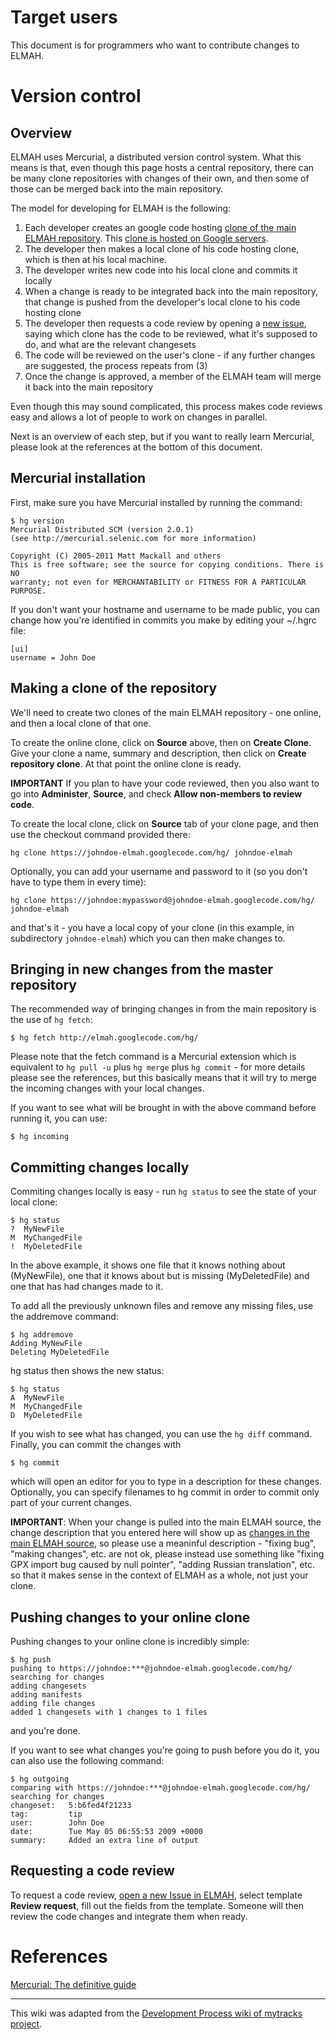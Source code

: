 # Target users #

This document is for programmers who want to contribute changes to ELMAH.

# Version control #

## Overview ##

ELMAH uses Mercurial, a distributed version control system. What this means is that, even though this page hosts a central repository, there can be many clone repositories with changes of their own, and then some of those can be merged back into the main repository.

The model for developing for ELMAH is the following:
  1. Each developer creates an google code hosting [clone of the main ELMAH repository](http://code.google.com/p/elmah/source/checkout). This [clone is hosted on Google servers](http://code.google.com/p/elmah/source/clones).
  1. The developer then makes a local clone of his code hosting clone, which is then at his local machine.
  1. The developer writes new code into his local clone and commits it locally
  1. When a change is ready to be integrated back into the main repository, that change is pushed from the developer's local clone to his code hosting clone
  1. The developer then requests a code review by opening a [new issue](http://code.google.com/p/elmah/issues/entry), saying which clone has the code to be reviewed, what it's supposed to do, and what are the relevant changesets
  1. The code will be reviewed on the user's clone - if any further changes are suggested, the process repeats from (3)
  1. Once the change is approved, a member of the ELMAH team will merge it back into the main repository

Even though this may sound complicated, this process makes code reviews easy and allows a lot of people to work on changes in parallel.

Next is an overview of each step, but if you want to really learn Mercurial, please look at the references at the bottom of this document.

## Mercurial installation ##

First, make sure you have Mercurial installed by running the command:

```
$ hg version
Mercurial Distributed SCM (version 2.0.1)
(see http://mercurial.selenic.com for more information)

Copyright (C) 2005-2011 Matt Mackall and others
This is free software; see the source for copying conditions. There is NO
warranty; not even for MERCHANTABILITY or FITNESS FOR A PARTICULAR PURPOSE.
```

If you don't want your hostname and username to be made public, you can change how you're identified in commits you make by editing your ~/.hgrc file:

```
[ui]
username = John Doe
```

## Making a clone of the repository ##

We'll need to create two clones of the main ELMAH repository - one online, and then a local clone of that one.

To create the online clone, click on **Source** above, then on **Create Clone**. Give your clone a name, summary and description, then click on **Create repository clone**. At that point the online clone is ready.

**IMPORTANT**
If you plan to have your code reviewed, then you also want to go into **Administer**, **Source**, and check **Allow non-members to review code**.

To create the local clone, click on **Source** tab of your clone page, and then use the checkout command provided there:

```
hg clone https://johndoe-elmah.googlecode.com/hg/ johndoe-elmah
```

Optionally, you can add your username and password to it (so you don't have to type them in every time):

```
hg clone https://johndoe:mypassword@johndoe-elmah.googlecode.com/hg/ johndoe-elmah
```

and that's it - you have a local copy of your clone (in this example, in subdirectory `johndoe-elmah`) which you can then make changes to.

## Bringing in new changes from the master repository ##

The recommended way of bringing changes in from the main repository is the use of `hg fetch`:

```
$ hg fetch http://elmah.googlecode.com/hg/
```

Please note that the fetch command is a Mercurial extension which is equivalent to `hg pull -u` plus `hg merge` plus `hg commit` - for more details please see the references, but this basically means that it will try to merge the incoming changes with your local changes.

If you want to see what will be brought in with the above command before running it, you can use:

```
$ hg incoming
```


## Committing changes locally ##

Commiting changes locally is easy - run `hg status` to see the state of your local clone:

```
$ hg status
?  MyNewFile
M  MyChangedFile
!  MyDeletedFile
```

In the above example, it shows one file that it knows nothing about (MyNewFile), one that it knows about but is missing (MyDeletedFile) and one that has had changes made to it.

To add all the previously unknown files and remove any missing files, use the addremove command:
```
$ hg addremove
Adding MyNewFile
Deleting MyDeletedFile
```

hg status then shows the new status:

```
$ hg status
A  MyNewFile
M  MyChangedFile
D  MyDeletedFile
```

If you wish to see what has changed, you can use the `hg diff` command.
Finally, you can commit the changes with

```
$ hg commit
```

which will open an editor for you to type in a description for these changes. Optionally, you can specify filenames to hg commit in order to commit only part of your current changes.

**IMPORTANT**: When your change is pulled into the main ELMAH source, the change description that you entered here will show up as [changes in the main ELMAH source](http://code.google.com/p/elmah/source/list), so please use a meaninful description - "fixing bug", "making changes", etc. are not ok, please instead use something like "fixing GPX import bug caused by null pointer", "adding Russian translation", etc. so that it makes sense in the context of ELMAH as a whole, not just your clone.

## Pushing changes to your online clone ##

Pushing changes to your online clone is incredibly simple:

```
$ hg push
pushing to https://johndoe:***@johndoe-elmah.googlecode.com/hg/
searching for changes
adding changesets
adding manifests
adding file changes
added 1 changesets with 1 changes to 1 files
```

and you're done.

If you want to see what changes you're going to push before you do it, you can also use the following command:

```
$ hg outgoing
comparing with https://johndoe:***@johndoe-elmah.googlecode.com/hg/
searching for changes
changeset:   5:b6fed4f21233
tag:         tip
user:        John Doe
date:        Tue May 05 06:55:53 2009 +0000
summary:     Added an extra line of output
```

## Requesting a code review ##

To request a code review, [open a new Issue in ELMAH](http://code.google.com/p/elmah/issues/entry), select template **Review request**, fill out the fields from the template. Someone will then review the code changes and integrate them when ready.

# References #

[Mercurial: The definitive guide](http://hgbook.red-bean.com/)


---


This wiki was adapted from the [Development Process wiki of mytracks project](http://code.google.com/p/mytracks/wiki/DevelopmentProcess).